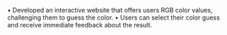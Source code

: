 •	Developed an interactive website that offers users RGB color values, challenging them to guess the color.
•	Users can select their color guess and receive immediate feedback about the result.

